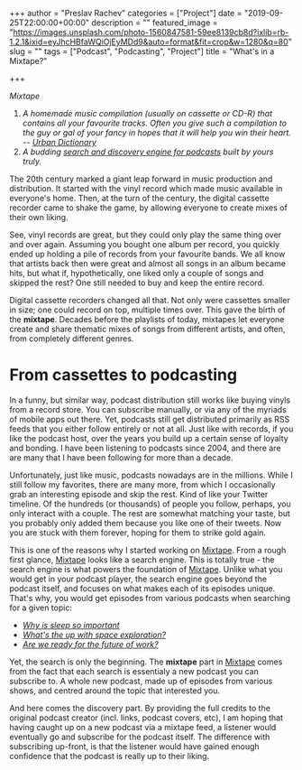 +++
author = "Preslav Rachev"
categories = ["Project"]
date = "2019-09-25T22:00:00+00:00"
description = ""
featured_image = "https://images.unsplash.com/photo-1560847581-59ee8139cb8d?ixlib=rb-1.2.1&ixid=eyJhcHBfaWQiOjEyMDd9&auto=format&fit=crop&w=1280&q=80"
slug = ""
tags = ["Podcast", "Podcasting", "Project"]
title = "What's in a Mixtape?"

+++

_Mixtape_

1. _A homemade music compilation (usually on cassette or CD-R) that contains all your favourite tracks. Often you give such a compilation to the guy or gal of your fancy in hopes that it will help you win their heart. -- [Urban Dictionary](https://www.urbandictionary.com/define.php?term=Mixtapes)_
2. _A budding [search and discovery engine for podcasts](https://mixtape.preslav.me/) built by yours truly._

The 20th century marked a giant leap forward in music production and distribution. It started with the vinyl record which made music available in everyone's home. Then, at the turn of the century, the digital cassette recorder came to shake the game, by allowing everyone to create mixes of their own liking.

See, vinyl records are great, but they could only play the same thing over and over again. Assuming you bought one album per record, you quickly ended up holding a pile of records from your favourite bands. We all know that artists back then were great and almost all songs in an album became hits, but what if, hypothetically, one liked only a couple of songs and skipped the rest? One still needed to buy and keep the entire record.

Digital cassette recorders changed all that. Not only were cassettes smaller in size; one could record on top, multiple times over. This gave the birth of the **mixtape**. Decades before the playlists of today, mixtapes let everyone create and share thematic mixes of songs from different artists, and often, from completely different genres.

# From cassettes to podcasting

In a funny, but similar way, podcast distribution still works like buying vinyls from a record store. You can subscribe manually, or via any of the myriads of mobile apps out there. Yet, podcasts still get distributed primarily as RSS feeds that you either follow entirely or not at all. Just like with records, if you like the podcast host, over the years you build up a certain sense of loyalty and bonding. I have been listening to podcasts since 2004, and there are are many that I have been following for more than a decade.

Unfortunately, just like music, podcasts nowadays are in the millions. While I still follow my favorites, there are many more, from which I occasionally grab an interesting episode and skip the rest. Kind of like your Twitter timeline. Of the hundreds (or thousands) of people you follow, perhaps, you only interact with a couple. The rest are somewhat matching your taste, but you probably only added them because you like one of their tweets. Now you are stuck with them forever, hoping for them to strike gold again.

This is one of the reasons why I started working on [Mixtape](https://mixtape.preslav.me/). From a rough first glance, [Mixtape](https://mixtape.preslav.me/) looks like a search engine. This is totally true - the search engine is what powers the foundation of [Mixtape](https://mixtape.preslav.me/). Unlike what you would get in your podcast player, the search engine goes beyond the podcast itself, and focuses on what makes each of its episodes unique. That's why, you would get episodes from various podcasts when searching for a given topic:

- [_Why is sleep so important_](https://mixtape.preslav.me/?search=sleep%20science)
- [_What's the up with space exploration?_](https://mixtape.preslav.me/?search=space%20exploration&category=science)
- [_Are we ready for the future of work?_](https://mixtape.preslav.me/?search=future%20of%20work&category=business)

Yet, the search is only the beginning. The **mixtape** part in [Mixtape](https://mixtape.preslav.me/) comes from the fact that each search is essentialy a new podcast you can subscribe to. A whole new podcast, made up of episodes from various shows, and centred around the topic that interested you.

And here comes the discovery part. By providing the full credits to the original podcast creator (incl. links, podcast covers, etc), I am hoping that having caught up on a new podcast via a mixtape feed, a listener would eventually go and subscribe for the podcast itself. The difference with subscribing up-front, is that the listener would have gained enough confidence that the podcast is really up to their liking.
